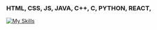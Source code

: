 ### HTML, CSS, JS, JAVA, C++, C, PYTHON, REACT,
[![My Skills](https://skillicons.dev/icons?i=js,html,css,nodejs,java,python,react,cpp,c)](https://skillicons.dev)
<!---
SbleitZ/SbleitZ is a ✨ special ✨ repository because its `README.md` (this file) appears on your GitHub profile.
You can click the Preview link to take a look at your changes.
--->
